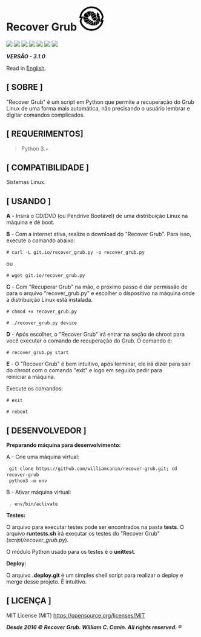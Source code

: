 # Recover Grub ![An image](https://raw.githubusercontent.com/williamcanin/recover-grub/master/logo/recover-grub-64x64.png)

![](https://img.shields.io/github/languages/top/williamcanin/recover-grub.svg?colorB=blue&style=flat-square) ![](https://img.shields.io/github/commit-activity/y/williamcanin/recover-grub.svg?style=flat-square) ![](https://img.shields.io/github/last-commit/williamcanin/recover-grub.svg?style=flat-square) ![](https://img.shields.io/github/last-commit/williamcanin/recover-grub/master.svg?style=flat-square) ![](https://img.shields.io/github/watchers/williamcanin/recover-grub.svg?style=flat-square) ![](https://img.shields.io/github/stars/williamcanin/recover-grub.svg?style=flat-square) ![](https://img.shields.io/github/forks/williamcanin/recover-grub.svg?style=flat-square)

***VERSÃO - 3.1.0***

Read in [English](https://github.com/williamcanin/recover-grub/blob/master/README.md).

## [ SOBRE ]

  "Recover Grub" é um script em Python que permite a recuperação do Grub
  Linux de uma forma mais automática, não precisando o usuário
  lembrar e digitar comandos complicados.

## [ REQUERIMENTOS]

  > Python 3.+

## [ COMPATIBILIDADE ]

  Sistemas Linux.

## [ USANDO ]

  **A** - Insira o CD/DVD (ou Pendrive Bootável) de uma distribuição Linux
      na máquina e dê boot.

  **B** - Com a internet ativa, realize o download do
      "Recover Grub". Para isso, execute o comando abaixo:

  ~~~shell
  # curl -L git.io/recover_grub.py -o recover_grub.py
  ~~~

  ou

  ~~~shell
  # wget git.io/recover_grub.py
  ~~~

  **C** -  Com "Recuperar Grub" na mão, o próximo passo é dar permissão de para o
       arquivo "recover_grub.py" e escolher o dispositivo na máquina onde a
       distribuição Linux está instalada.

  ~~~shell
  # chmod +x recover_grub.py
  ~~~

  ~~~shell
  # ./recover_grub.py device
  ~~~

  **D** - Após escolher, o "Recover Grub" irá entrar na seção de chroot
      para você executar o comando de recuperação do Grub. O comando é:

  ~~~shell
  # recover_grub.py start
  ~~~

  **E** - O "Recover Grub" é bem intuitivo, após terminar, ele irá dizer para
      sair do chroot com o comando "exit" e logo em seguida pedir para  
      reiniciar a máquina.

  Execute os comandos:

  ~~~shell
  # exit
  ~~~

  ~~~shell
  # reboot
  ~~~

## [ DESENVOLVEDOR ]

  **Preparando máquina para desenvolvimento:**

  A - Crie uma máquina virtual:

  ~~~shell
   git clone https://github.com/williamcanin/recover-grub.git; cd recover-grub
   python3 -m env
  ~~~

  B - Ativar máquina virtual:

  ~~~shell
   . env/bin/activate
  ~~~

  **Testes:**

  O arquivo para executar testes pode ser encontrados na pasta **tests**. O arquivo
  **runtests.sh** irá executar os testes do "Recover Grub" (*script/recover_grub.py*).

  O módulo Python usado para os testes é o **unittest**.

  **Deploy:**

  O arquivo **.deploy.git** é um simples shell script para realizar o deploy e merge
  desse projeto. É intuitivo.

## [ LICENÇA ]

  MIT License (MIT) <https://opensource.org/licenses/MIT>

 ***Desde 2016 © Recover Grub. William C. Canin. All rights reserved. ®***
